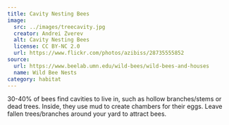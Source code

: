 ```yaml
---
title: Cavity Nesting Bees
image:
  src: ../images/treecavity.jpg
  creator: Andrei Zverev
  alt: Cavity Nesting Bees
  license: CC BY-NC 2.0
  url: https://www.flickr.com/photos/azibiss/28735555852
source:
  url: https://www.beelab.umn.edu/wild-bees/wild-bees-and-houses
  name: Wild Bee Nests
category: habitat
---
```

30-40% of bees find cavities to live in, such as hollow branches/stems or dead trees. Inside, they use mud to create chambers for their eggs. Leave fallen trees/branches around your yard to attract bees.